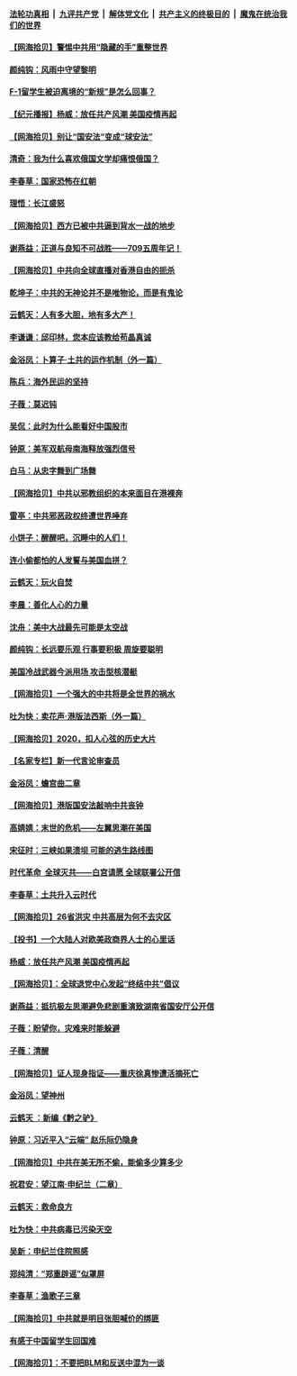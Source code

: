 ####  [法轮功真相](../../../../basic/blob/master/README.md?t=07110202) &nbsp;|&nbsp; [九评共产党](../../../../9ping.md/blob/master/README.md?t=07110202) &nbsp;|&nbsp; [解体党文化](../../../../jtdwh.md/blob/master/README.md?t=07110202)  &nbsp;|&nbsp; [共产主义的终极目的](../../../../gczydzjmd.md/blob/master/README.md?t=07110202) &nbsp;|&nbsp; [魔鬼在统治我们的世界](../../../../mgztzwmdsj.md/blob/master/README.md?t=07110202) 

#### [【网海拾贝】警惕中共用“隐藏的手”重整世界](../pages/nsc993/n12246247.md?t=07110202) 

#### [颜纯钩：风雨中守望黎明](../pages/nsc993/n12246291.md?t=07110202) 

#### [F-1留学生被迫离境的“新规”是怎么回事？](../pages/nsc993/n12246361.md?t=07110202) 

#### [【纪元播报】杨威：放任共产风潮 美国疫情再起](../pages/nsc993/n12240124.md?t=07110202) 

#### [【网海拾贝】别让“国安法“变成“球安法”](../pages/nsc993/n12242935.md?t=07110202) 

#### [清奇：我为什么喜欢俄国文学却痛恨俄国？](../pages/nsc993/n12240970.md?t=07110202) 

#### [李春草：国家恐怖在红朝](../pages/nsc993/n12240943.md?t=07110202) 

#### [理悟：长江盛怒](../pages/nsc993/n12240627.md?t=07110202) 

#### [【网海拾贝】西方已被中共逼到背水一战的地步](../pages/nsc993/n12240176.md?t=07110202) 

#### [谢燕益：正道与良知不可战胜——709五周年记！](../pages/nsc993/n12239775.md?t=07110202) 

#### [【网海拾贝】中共向全球直播对香港自由的扼杀](../pages/nsc993/n12239675.md?t=07110202) 

#### [乾坤子：中共的无神论并不是唯物论，而是有鬼论](../pages/nsc993/n12235337.md?t=07110202) 

#### [云鹤天：人有多大胆，地有多大产！](../pages/nsc993/n12235180.md?t=07110202) 

#### [李谦谦：邱印林，您本应该教给苟晶真诚](../pages/nsc993/n12235016.md?t=07110202) 

#### [金浴凤：卜算子·土共的运作机制（外一篇）](../pages/nsc993/n12234986.md?t=07110202) 

#### [陈兵：海外民运的坚持](../pages/nsc993/n12234976.md?t=07110202) 

#### [子薇：莫迟钝](../pages/nsc993/n12234945.md?t=07110202) 

#### [吴侃：此时为什么能看好中国股市](../pages/nsc993/n12234791.md?t=07110202) 

#### [钟原：美军双航母南海释放强烈信号](../pages/nsc993/n12234757.md?t=07110202) 

#### [白马：从忠字舞到广场舞](../pages/nsc993/n12233793.md?t=07110202) 

#### [【网海拾贝】中共以邪教组织的本来面目在港裸奔](../pages/nsc993/n12233705.md?t=07110202) 

#### [雷亭：中共邪恶政权终遭世界唾弃](../pages/nsc993/n12233527.md?t=07110202) 

#### [小饼子：醒醒吧，沉睡中的人们！](../pages/nsc993/n12233462.md?t=07110202) 

#### [连小偷都怕的人发誓与美国血拼？](../pages/nsc993/n12233384.md?t=07110202) 

#### [云鹤天：玩火自焚](../pages/nsc993/n12233200.md?t=07110202) 

#### [李晨：善化人心的力量](../pages/nsc993/n12232209.md?t=07110202) 

#### [沈舟：美中大战最先可能是太空战](../pages/nsc993/n12232144.md?t=07110202) 

#### [颜纯钩：长远要乐观 行事要积极 周旋要聪明](../pages/nsc993/n12231992.md?t=07110202) 

#### [美国冷战武器今派用场 攻击型核潜艇](../pages/nsc993/n12231191.md?t=07110202) 

#### [【网海拾贝】一个强大的中共将是全世界的祸水](../pages/nsc993/n12231562.md?t=07110202) 

#### [吐为快：卖花声‧港版法西斯（外一篇）](../pages/nsc993/n12229898.md?t=07110202) 

#### [【网海拾贝】2020，扣人心弦的历史大片](../pages/nsc993/n12229171.md?t=07110202) 

#### [【名家专栏】新一代言论审查员](../pages/nsc993/n12227794.md?t=07110202) 

#### [金浴凤：蟾宫曲二章](../pages/nsc993/n12228984.md?t=07110202) 

#### [【网海拾贝】港版国安法敲响中共丧钟](../pages/nsc993/n12226956.md?t=07110202) 

#### [高婧婧：末世的危机——左翼思潮在美国](../pages/nsc993/n12226818.md?t=07110202) 

#### [宋征时：三峡如果溃坝 可能的逃生路线图](../pages/nsc993/n12226226.md?t=07110202) 

#### [时代革命  全球灭共——白宫请愿 全球联署公开信](../pages/nsc993/n12226179.md?t=07110202) 

#### [李春草：土共升入云时代](../pages/nsc993/n12223920.md?t=07110202) 

#### [【网海拾贝】26省洪灾 中共高层为何不去灾区](../pages/nsc993/n12223360.md?t=07110202) 

#### [【投书】一个大陆人对欧美政商界人士的心里话](../pages/nsc993/n12221489.md?t=07110202) 

#### [杨威：放任共产风潮 美国疫情再起](../pages/nsc993/n12220695.md?t=07110202) 

#### [【网海拾贝】：全球退党中心发起“终结中共”倡议](../pages/nsc993/n12220970.md?t=07110202) 

#### [谢燕益：抵抗极左思潮避免悲剧重演致湖南省国安厅公开信](../pages/nsc993/n12218887.md?t=07110202) 

#### [子薇：盼望你，灾难来时能躲避](../pages/nsc993/n12218425.md?t=07110202) 

#### [子薇：清醒](../pages/nsc993/n12218396.md?t=07110202) 

#### [【网海拾贝】证人现身指证——重庆徐真惨遭活摘死亡](../pages/nsc993/n12218278.md?t=07110202) 

#### [金浴凤：望神州](../pages/nsc993/n12218049.md?t=07110202) 

#### [云鹤天 ：新编《黔之驴》](../pages/nsc993/n12218038.md?t=07110202) 

#### [钟原：习近平入“云端” 赵乐际仍隐身](../pages/nsc993/n12217720.md?t=07110202) 

#### [【网海拾贝】中共在美无所不偷，能偷多少算多少](../pages/nsc993/n12216875.md?t=07110202) 

#### [祝君安：望江南·申纪兰（二章）](../pages/nsc993/n12216556.md?t=07110202) 

#### [云鹤天：救命良方](../pages/nsc993/n12216543.md?t=07110202) 

#### [吐为快：中共病毒已污染天空](../pages/nsc993/n12215786.md?t=07110202) 

#### [吴新：申纪兰住院照感](../pages/nsc993/n12215730.md?t=07110202) 

#### [郑纯清：“郑重辟谣”似罩屏](../pages/nsc993/n12215700.md?t=07110202) 

#### [李春草：渔歌子三章](../pages/nsc993/n12215653.md?t=07110202) 

#### [【网海拾贝】中共就是明目张胆喊价的绑匪](../pages/nsc993/n12215381.md?t=07110202) 

#### [有感于中国留学生回国难](../pages/nsc993/n12212960.md?t=07110202) 

#### [【网海拾贝】：不要把BLM和反送中混为一谈](../pages/nsc993/n12213076.md?t=07110202) 

